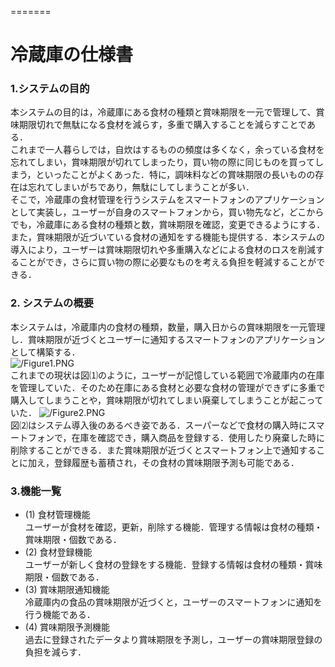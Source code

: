 =======  
# 冷蔵庫の仕様書  

### 1.システムの目的  
本システムの目的は，冷蔵庫にある食材の種類と賞味期限を一元で管理して、賞味期限切れで無駄になる食材を減らす，多重で購入することを減らすことである．  
これまで一人暮らしでは，自炊はするものの頻度は多くなく，余っている食材を忘れてしまい，賞味期限が切れてしまったり，買い物の際に同じものを買ってしまう，といったことがよくあった．特に，調味料などの賞味期限の長いものの存在は忘れてしまいがちであり，無駄にしてしまうことが多い．  
そこで，冷蔵庫の食材管理を行うシステムをスマートフォンのアプリケーションとして実装し，ユーザーが自身のスマートフォンから，買い物先など，どこからでも，冷蔵庫にある食材の種類と数，賞味期限を確認，変更できるようにする．また，賞味期限が近づいている食材の通知をする機能も提供する．本システムの導入により，ユーザーは賞味期限切れや多重購入などによる食材のロスを削減することができ，さらに買い物の際に必要なものを考える負担を軽減することができる．  
  
### 2. システムの概要  
本システムは，冷蔵庫内の食材の種類，数量，購入日からの賞味期限を一元管理し．賞味期限が近づくとユーザーに通知するスマートフォンのアプリケーションとして構築する．  
![/Figure1.PNG](/Figure1.png")  
これまでの現状は図⑴のように，ユーザーが記憶している範囲で冷蔵庫内の在庫を管理していた．そのため在庫にある食材と必要な食材の管理ができずに多重で購入してしまうことや，賞味期限が切れてしまい廃棄してしまうことが起こっていた． 
![/Figure2.PNG](/Figure2.png")  
図⑵はシステム導入後のあるべき姿である．スーパーなどで食材の購入時にスマートフォンで，在庫を確認でき，購入商品を登録する．使用したり廃棄した時に削除することができる．また賞味期限が近づくとスマートフォン上で通知することに加え，登録履歴も蓄積され，その食材の賞味期限予測も可能である．  
  
### 3.機能一覧  
- (1) 食材管理機能    
   ユーザーが食材を確認，更新，削除する機能．管理する情報は食材の種類・賞味期限・個数である．
- (2) 食材登録機能  
   ユーザーが新しく食材の登録をする機能．登録する情報は食材の種類・賞味期限・個数である．
- (3) 賞味期限通知機能  
   冷蔵庫内の食品の賞味期限が近づくと，ユーザーのスマートフォンに通知を行う機能である．
- (4) 賞味期限予測機能  
   過去に登録されたデータより賞味期限を予測し，ユーザーの賞味期限登録の負担を減らす．

